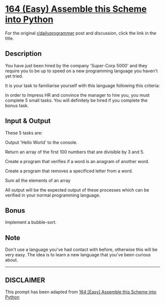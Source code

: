 # [164 (Easy) Assemble this Scheme into Python](https://www.reddit.com/r/dailyprogrammer/comments/26ijiu/5262014_challenge_164_easy_assemble_this_scheme/)

For the original [r/dailyprogrammer](https://www.reddit.com/r/dailyprogrammer/) post and discussion, click the link in the title.

## Description
You have just been hired by the company 'Super-Corp 5000' and they require you to be up to speed on a new programming language you haven't yet tried.

It is your task to familiarise yourself with this language following this criteria:

In order to Impress HR and convince the manager to hire you, you must complete 5 small tasks. You will definitely be hired if you complete the bonus task.

## Input & Output
These 5 tasks are:

Output 'Hello World' to the console.

Return an array of the first 100 numbers that are divisible by 3 and 5.

Create a program that verifies if a word is an anagram of another word.

Create a program that removes a specificed letter from a word.

Sum all the elements of an array

All output will be the expected output of these processes which can be verified in your normal programming language.

## Bonus
Implement a bubble-sort.

## Note
Don't use a language you've had contact with before, otherwise this will be very easy. The idea is to learn a new language that you've been curious about.


----
## **DISCLAIMER**
This prompt has been adapted from [164 [Easy] Assemble this Scheme into Python](https://www.reddit.com/r/dailyprogrammer/comments/26ijiu/5262014_challenge_164_easy_assemble_this_scheme/
)
